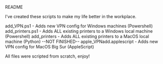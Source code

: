 README


I've created these scripts to make my life better in the workplace. 


add_VPN.ps1 - Adds new VPN config for Windows machines (Powershell)
add_printers.ps1 - Adds ALL existing printers to a Windows local machine (Powershell)
add_printers - Adds ALL existing printers to a MacOS local machine (Python) --NOT FINISHED--
apple_VPNadd.applescript - Adds new VPN config for MacOS Big Sur (AppleScript)

All files were scripted from scratch, enjoy!
